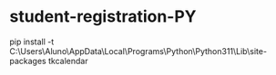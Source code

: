 # student-registration-PY

pip install -t C:\Users\Aluno\AppData\Local\Programs\Python\Python311\Lib\site-packages tkcalendar 
